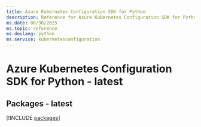 ```yaml
---
title: Azure Kubernetes Configuration SDK for Python
description: Reference for Azure Kubernetes Configuration SDK for Python
ms.date: 06/30/2025
ms.topic: reference
ms.devlang: python
ms.service: kubernetesconfiguration
---
```

# Azure Kubernetes Configuration SDK for Python - latest
## Packages - latest
[!INCLUDE [packages](kubernetes-configuration-index.md)]